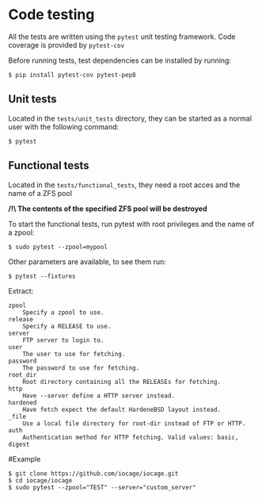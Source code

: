 # Code testing
All the tests are written using the `pytest` unit testing framework. Code coverage is provided by `pytest-cov`

Before running tests, test dependencies can be installed by running:
```
$ pip install pytest-cov pytest-pep8
```

## Unit tests

Located in the ``tests/unit_tests`` directory, they can be started as a normal user with the following command:

```
$ pytest
```

## Functional tests

Located in the ``tests/functional_tests``, they need a root acces and the name of a ZFS pool

**/!\ The contents of the specified ZFS pool will be destroyed**

To start the functional tests, run pytest with root privileges and the name of a zpool:
```
$ sudo pytest --zpool=mypool
```

Other parameters are available, to see them run:
```
$ pytest --fixtures
```
Extract:
```
zpool 
    Specify a zpool to use.
release 
    Specify a RELEASE to use.
server 
    FTP server to login to.
user 
    The user to use for fetching.
password 
    The password to use for fetching.
root_dir 
    Root directory containing all the RELEASEs for fetching.
http 
    Have --server define a HTTP server instead.
hardened 
    Have fetch expect the default HardeneBSD layout instead.
_file 
    Use a local file directory for root-dir instead of FTP or HTTP.
auth 
    Authentication method for HTTP fetching. Valid values: basic, digest
```


#Example
```
$ git clone https://github.com/iocage/iocage.git
$ cd iocage/iocage
$ sudo pytest --zpool="TEST" --server="custom_server"
```

